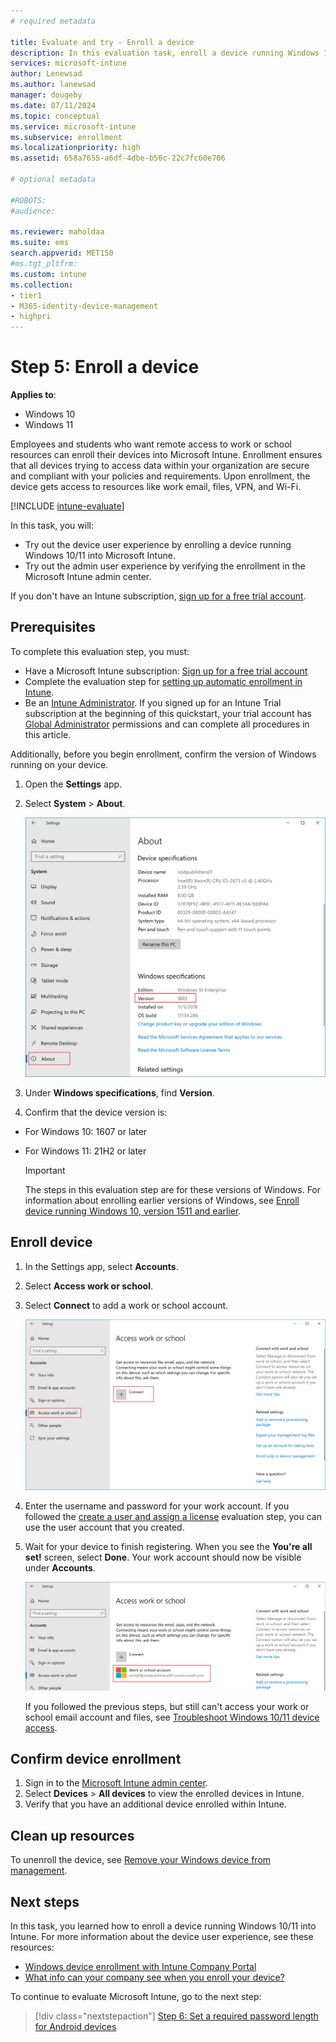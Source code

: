 ```yaml
---
# required metadata

title: Evaluate and try - Enroll a device 
description: In this evaluation task, enroll a device running Windows 10/11 into Microsoft Intune.  
services: microsoft-intune
author: Lenewsad
ms.author: lanewsad
manager: dougeby
ms.date: 07/11/2024
ms.topic: conceptual
ms.service: microsoft-intune
ms.subservice: enrollment
ms.localizationpriority: high
ms.assetid: 658a7655-a6df-4dbe-b56c-22c7fc60e706

# optional metadata

#ROBOTS:
#audience:

ms.reviewer: maholdaa 
ms.suite: ems
search.appverid: MET150
#ms.tgt_pltfrm:
ms.custom: intune
ms.collection:
- tier1
- M365-identity-device-management
- highpri
---
```


# Step 5: Enroll a device  

**Applies to**:
- Windows 10 
- Windows 11 

Employees and students who want remote access to work or school resources can enroll their devices into Microsoft Intune. Enrollment ensures that all devices trying to access data within your organization are secure and compliant with your policies and requirements. Upon enrollment, the device gets access to resources like work email, files, VPN, and Wi-Fi. 

[!INCLUDE [intune-evaluate](../includes/intune-evaluate.md)]

In this task, you will: 

* Try out the device user experience by enrolling a device running Windows 10/11 into Microsoft Intune.  
* Try out the admin user experience by verifying the enrollment in the Microsoft Intune admin center.   

If you don't have an Intune subscription, [sign up for a free trial account](../fundamentals/free-trial-sign-up.md).  

## Prerequisites

To complete this evaluation step, you must: 

- Have a Microsoft Intune subscription: [Sign up for a free trial account](../fundamentals/free-trial-sign-up.md)
- Complete the evaluation step for [setting up automatic enrollment in Intune](quickstart-setup-auto-enrollment.md).  
- Be an [Intune Administrator](/entra/identity/role-based-access-control/permissions-reference#intune-administrator). If you signed up for an Intune Trial subscription at the beginning of this quickstart, your trial account has [Global Administrator](/entra/identity/role-based-access-control/permissions-reference#global-administrator) permissions and can complete all procedures in this article.  

Additionally, before you begin enrollment, confirm the version of Windows running on your device.  

1. Open the **Settings** app.  

2. Select **System** > **About**. 

   ![Screenshot of your system settings](./media/quickstart-enroll-windows-device/quickstart-enroll-windows-device-02.png)  

3. Under **Windows specifications**, find **Version**.  

4. Confirm that the device version is:  

  * For Windows 10: 1607 or later   
  * For Windows 11: 21H2 or later  

    > [!IMPORTANT]
    > The steps in this evaluation step are for these versions of Windows. For information about enrolling earlier versions of Windows, see [Enroll device running Windows 10, version 1511 and earlier](../user-help/enroll-windows-10-device.md#enroll-windows-10-version-1511-and-earlier-device).  

## Enroll device  

1. In the Settings app, select **Accounts**.  

2. Select **Access work or school**.

3. Select **Connect** to add a work or school account.

    ![Select Access work school account](./media/quickstart-enroll-windows-device/quickstart-enroll-windows-device-04.png)

4. Enter the username and password for your work account. If you followed the [create a user and assign a license](../fundamentals/quickstart-create-user.md) evaluation step, you can use the user account that you created. 

5. Wait for your device to finish registering. When you see the **You're all set!** screen, select **Done**. Your work account should now be visible under **Accounts**.      

   ![Screenshot of newly added account](./media/quickstart-enroll-windows-device/quickstart-enroll-windows-device-06.png)

    If you followed the previous steps, but still can't access your work or school email account and files, see [Troubleshoot Windows 10/11 device access](../user-help/troubleshoot-your-windows-10-device-windows.md).  

## Confirm device enrollment  

1. Sign in to the [Microsoft Intune admin center](https://go.microsoft.com/fwlink/?linkid=2109431).  
2. Select **Devices** > **All devices** to view the enrolled devices in Intune.  
3. Verify that you have an additional device enrolled within Intune.  

## Clean up resources

To unenroll the device, see [Remove your Windows device from management](../user-help/unenroll-your-device-from-intune-windows.md).  

## Next steps

In this task, you learned how to enroll a device running Windows 10/11 into Intune. For more information about the device user experience, see these resources:
 * [Windows device enrollment with Intune Company Portal](../user-help/device-enrollment-overview-windows.md)  
 * [What info can your company see when you enroll your device?](../user-help/what-info-can-your-company-see-when-you-enroll-your-device-in-intune.md)    

To continue to evaluate Microsoft Intune, go to the next step:  

> [!div class="nextstepaction"]
> [Step 6: Set a required password length for Android devices](../protect/quickstart-set-password-length-android.md)  
